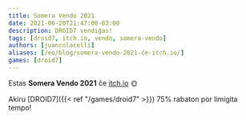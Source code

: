 ```yaml
---
title: Somera Vendo 2021
date: 2021-06-20T21:47:00-03:00
description: DROID7 vendiĝas!
tags: [droid7, itch.io, vendo, somera-vendo]
authors: [juancolacelli]
aliases: [/eo/blog/somera-vendo-2021-ĉe-itch.io/]
games: [droid7]
---
```


Estas **Somera Vendo 2021** ĉe [itch.io](https://juancolacelli.itch.io) 🌞

Akiru [DROID7]({{< ref "/games/droid7" >}}) 75% rabaton por limigita tempo!
